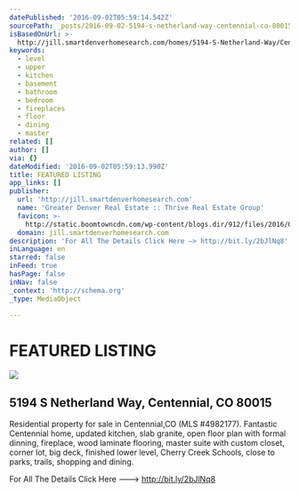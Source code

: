 ```yaml
---
datePublished: '2016-09-02T05:59:14.542Z'
sourcePath: _posts/2016-09-02-5194-s-netherland-way-centennial-co-80015.md
isBasedOnUrl: >-
  http://jill.smartdenverhomesearch.com/homes/5194-S-Netherland-Way/Centennial/CO/80015/66183766/
keywords:
  - level
  - upper
  - kitchen
  - basement
  - bathroom
  - bedroom
  - fireplaces
  - floor
  - dining
  - master
related: []
author: []
via: {}
dateModified: '2016-09-02T05:59:13.990Z'
title: FEATURED LISTING
app_links: []
publisher:
  url: 'http://jill.smartdenverhomesearch.com'
  name: 'Greater Denver Real Estate :: Thrive Real Estate Group'
  favicon: >-
    http://static.boomtowncdn.com/wp-content/blogs.dir/912/files/2016/05/TRG-logo-V-e1463945928413.jpg
  domain: jill.smartdenverhomesearch.com
description: 'For All The Details Click Here —> http://bit.ly/2bJlNq8'
inLanguage: en
starred: false
inFeed: true
hasPage: false
inNav: false
_context: 'http://schema.org'
_type: MediaObject

---
```

# FEATURED LISTING

<article style=""><img src="https://s3-us-west-2.amazonaws.com/the-grid-img/p/7b2485f2ce21eb765d2bd1374313e8104103f613.jpg" /><h1>5194 S Netherland Way, Centennial, CO 80015</h1><p>Residential property for sale in Centennial,CO (MLS #4982177).  Fantastic Centennial home, updated kitchen, slab granite, open floor plan with formal dinning, fireplace, wood laminate flooring, master suite with custom closet, corner lot, big deck, finished lower level, Cherry Creek Schools, close to parks, trails, shopping and dining.</p></article>

For All The Details Click Here ---\> http://bit.ly/2bJlNq8